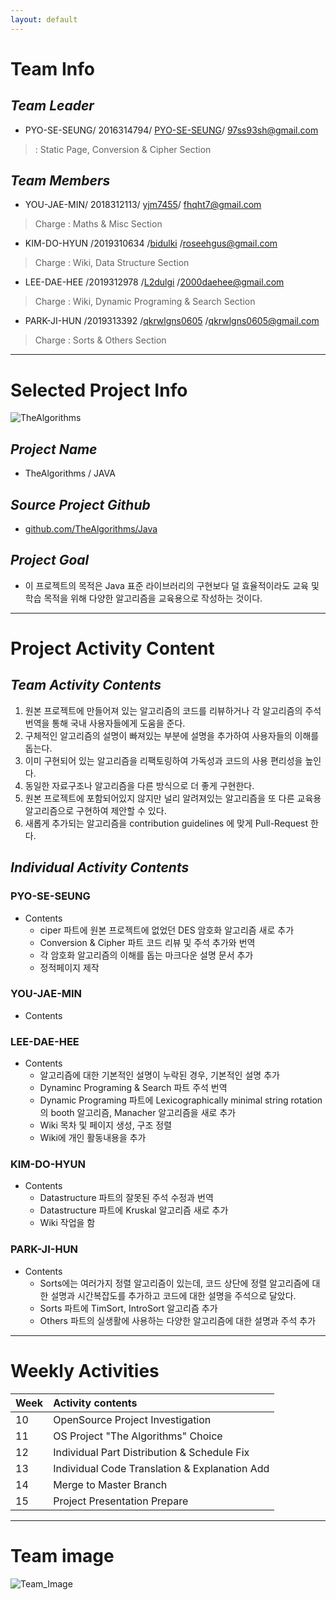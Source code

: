 ```yaml
---
layout: default
---
```



# Team Info

## _Team Leader_
  * PYO-SE-SEUNG/ 2016314794/ [PYO-SE-SEUNG](https://github.com/PYO-SE-SEUNG)/ 97ss93sh@gmail.com
  >  : Static Page, Conversion & Cipher Section

## _Team Members_
  * YOU-JAE-MIN/ 2018312113/ [yjm7455](https://github.com/yjm7455)/ fhqht7@gmail.com
  > Charge : Maths & Misc Section
  * KIM-DO-HYUN /2019310634 /[bidulki](https://github.com/bidulki) /roseehgus@gmail.com
  > Charge : Wiki, Data Structure Section 
  * LEE-DAE-HEE /2019312978 /[L2dulgi](https://github.com/L2dulgi) /2000daehee@gmail.com
  > Charge : Wiki, Dynamic Programing & Search Section
  * PARK-JI-HUN /2019313392 /[qkrwlgns0605](https://github.com/qkrwlgns0605) /qkrwlgns0605@gmail.com
  > Charge : Sorts & Others Section 
 
* * *

# Selected Project Info 
![TheAlgorithms](https://avatars2.githubusercontent.com/u/20487725?s=200&v=4)

## _Project Name_
   * TheAlgorithms / JAVA

## _Source Project Github_
   * [github.com/TheAlgorithms/Java](github.com/TheAlgorithms/Java) 
   
## _Project Goal_
   * 이 프로젝트의 목적은 Java 표준 라이브러리의 구현보다 덜 효율적이라도 교육 및 학습 목적을 위해 다양한 알고리즘을 교육용으로 작성하는 것이다.  

* * *

# Project Activity Content

## _Team Activity Contents_
1. 원본 프로젝트에 만들어져 있는 알고리즘의 코드를 리뷰하거나 각 알고리즘의 주석 번역을 통해 국내 사용자들에게 도움을 준다.
2. 구체적인 알고리즘의 설명이 빠져있는 부분에 설명을 추가하여 사용자들의 이해를 돕는다.
3. 이미 구현되어 있는 알고리즘을 리팩토링하여 가독성과 코드의 사용 편리성을 높인다.
4. 동일한 자료구조나 알고리즘을 다른 방식으로 더 좋게 구현한다.
5. 원본 프로젝트에 포함되어있지 않지만 널리 알려져있는 알고리즘을 또 다른 교육용 알고리즘으로 구현하여 제안할 수 있다.
6. 새롭게 추가되는 알고리즘을 contribution guidelines 에 맞게 Pull-Request 한다.

## _Individual Activity Contents_

### PYO-SE-SEUNG
* Contents
   * ciper 파트에 원본 프로젝트에 없었던 DES 암호화 알고리즘 새로 추가
   * Conversion & Cipher 파트 코드 리뷰 및 주석 추가와 번역
   * 각 암호화 알고리즘의 이해를 돕는 마크다운 설명 문서 추가
   * 정적페이지 제작

### YOU-JAE-MIN
* Contents

### LEE-DAE-HEE
* Contents
   * 알고리즘에 대한 기본적인 설명이 누락된 경우, 기본적인 설명 추가
   * Dynaminc Programing & Search 파트 주석 번역
   * Dynamic Programing 파트에 Lexicographically minimal string rotation 의 booth 알고리즘, Manacher 알고리즘을 새로 추가
   * Wiki 목차 및 페이지 생성, 구조 정렬
   * Wiki에 개인 활동내용을 추가

### KIM-DO-HYUN
* Contents
   * Datastructure 파트의 잘못된 주석 수정과 번역
   * Datastructure 파트에 Kruskal 알고리즘 새로 추가
   * Wiki 작업을 함

### PARK-JI-HUN
* Contents
   * Sorts에는 여러가지 정렬 알고리즘이 있는데, 코드 상단에 정렬 알고리즘에 대한 설명과 시간복잡도를 추가하고 코드에 대한 설명을 주석으로 달았다.
   * Sorts 파트에 TimSort, IntroSort 알고리즘 추가
   * Others 파트의 실생활에 사용하는 다양한 알고리즘에 대한 설명과 주석 추가

* * *
# Weekly Activities

| Week | Activity contents | 
|:-----|:------------------|
|  10  | OpenSource Project Investigation   | 
|  11  | OS Project "The Algorithms" Choice | 
|  12  | Individual Part Distribution & Schedule Fix | 
|  13  | Individual Code Translation & Explanation Add |
|  14  | Merge to Master Branch |
|  15  | Project Presentation Prepare |

* * *

#  Team image

![Team_Image](팀이미지파일)

